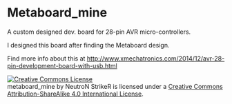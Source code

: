 Metaboard_mine
==============

A custom designed dev. board for 28-pin AVR micro-controllers.

I designed this board after finding the Metaboard design. 

Find more info about this at http://www.xmechatronics.com/2014/12/avr-28-pin-development-board-with-usb.html

<a rel="license" href="http://creativecommons.org/licenses/by-sa/4.0/"><img alt="Creative Commons License" style="border-width:0" src="https://i.creativecommons.org/l/by-sa/4.0/88x31.png" /></a><br /><span xmlns:dct="http://purl.org/dc/terms/" property="dct:title">metaboard_mine</span> by <span xmlns:cc="http://creativecommons.org/ns#" property="cc:attributionName">NeutroN StrikeR</span> is licensed under a <a rel="license" href="http://creativecommons.org/licenses/by-sa/4.0/">Creative Commons Attribution-ShareAlike 4.0 International License</a>.
